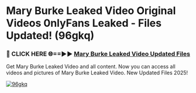 # Mary Burke Leaked Video Original Videos 0nlyFans Leaked - Files Updated! (96gkq)

<h3>🔴 CLICK HERE 🌐==►► <a href="https://tinyurl.com/3hn5wdd3" rel="nofollow">Mary Burke Leaked Video Updated Files</a></h3>

Get Mary Burke Leaked Video and all content. Now you can access all videos and pictures of Mary Burke Leaked Video. New Updated Files 2025!

[![96gkq](https://i.imgur.com/4HnBqBT.gif)](https://tinyurl.com/3hn5wdd3)
